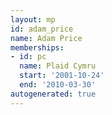 ```yaml
---
layout: mp
id: adam_price
name: Adam Price
memberships:
- id: pc
  name: Plaid Cymru
  start: '2001-10-24'
  end: '2010-03-30'
autogenerated: true
---
```

